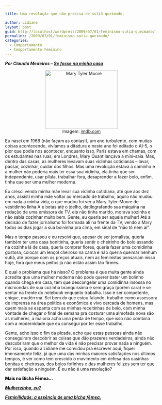 ```yaml
---

title: Uma revolução que não precisa de sutiã queimado.

author: Lidiane
layout: post
guid: http://localhost/wordpress/2009/07/01/feminismo-sutia-queimado/
permalink: /2009/07/01/feminismo-sutia-queimado/
categories:
  - Comportamento
  - Comportamento Feminino
---
```

**_Por Claudia Medeiros – <a href="http://www.sefossenaminhacasa.blogspot.com/" target="_blank">Se fosse na minha casa</a>_**

<p style="text-align: center;">
  <a href="http://www.trololodemulher.com.br/blog/wp-content/uploads/2009/07/marytylermoorephotographc10111179.jpg"><img class="aligncenter" style="display: block; float: none; margin-left: auto; margin-right: auto; border-width: 0;" title="Mary Tyler Moore " src="http://www.trololodemulher.com.br/blog/wp-content/uploads/2009/07/marytylermoorephotographc10111179_thumb.jpg" border="0" alt="Mary Tyler Moore " width="240" height="193" /></a>Imagem: <a href="http://www.imdb.com/" target="_blank">imdb.com</a>
</p>

Eu nasci em 1968 (não façam as contas!), um ano turbulento, com muitas coisas acontecendo, vivíamos a ditadura e neste ano foi editado o AI-5, o pior que podia nos acontecer, enquanto isso, Paris estava em chamas, com os estudantes nas ruas, em Londres, Mary Quant lançava a mini-saia. Mas, dentro das casas, as mulheres levavam suas vidinhas cotidianas – lavar, passar, cozinhar, cuidar dos filhos. Mas uma revolução estava a caminho e a mulher não poderia mais ter essa sua vidinha, ela tinha que ser independente, usar pílula, trabalhar fora, desaprender a fazer bolo, enfim, tinha que ser uma mulher moderna.

Eu cresci vendo minha mãe levar sua vidinha cotidiana, até que aos dez anos, assisti minha mãe voltar ao mercado de trabalho, aquilo não mudou em nada a minha vida, o que mudou foi ver a Mary Tyler-Moore de vestidinho linha A e botas até o joelho, datilografando sua máquina na redação de uma emissora de TV, ela não tinha marido, morava sozinha e não sabia cozinhar muito bem. Gente, eu queria ser aquela mulher! Até a decisão de fazer jornalismo foi formada ali na frente da TV, vendo a Mary todos os dias jogar a sua boininha pra cima, em sinal de “não tô nem aí”.

Mas o tempo passou e eu resolvi que, apesar de ser jornalista, queria também ter uma casa bonitinha, queria sentir o cheirinho do bolo assando na cozinha lá de casa, queria comprar flores, queria fazer uma comidinha gostosa, colocar um lençol cheiroso na cama e não queria queimar nenhum sutiã, até porque com os preços atuais, nem as feministas pensariam nisso hoje, fora que meus peitos já não estão assim tão firmes.

E qual o problema que há nisso? O problema é que muita gente ainda acredita que uma mulher moderna não pode querer bater um bolinho quando chega em casa, tem que descongelar uma comidinha insossa no microondas de sua cozinha branquíssima e sem graça (porém cara) e se sentar na frente do notebook enquanto trabalha. Isso é ser competente, chique, mudérrrna. Sei bem do que estou falando, trabalho como assessora de imprensa na área política e econômica e vivo cercada de homens, mas quem mais se espanta com as minhas receitinhas de bolo, com minha vontade de chegar o final de semana pra costurar uma almofada nova são as mulheres, a maioria acha uma perda de tempo, que isso não combina com a modernidade que eu consegui por ter esse trabalho.

Gente, acho isso o fim da picada, acho que estas pessoas ainda não conseguiram descobrir as coisas que dão prazeres verdadeiros, ainda não descobriram que o melhor da vida é não precisar provar nada a ninguém. Por isso, quando a Lidiane me convidou pra escrever aqui, fiquei imensamente feliz, já que uma das minhas maiores satisfações nos últimos tempos, é ver como tem crescido o movimento em defesa das casinhas bonitas e cheirosas, dos bolos fofinhos e das mulheres felizes sem ter que dar satisfação a ninguém. <span style="color: #000000;">É ou não é uma revolução?</span>

<span style="color: #000000;">**Mais no Bicha Fêmea&#8230;**</span>

<span style="color: #000000;"><a href="http://www.trololodemulher.com.br/2010/02/24/mulherzinha-preconceito/" target="_self">**<em>Mulherzinha, eu?</em>**</a></span>

<span style="color: #000000;">**<em><a href="http://www.trololodemulher.com.br/2009/03/07/feminilidade/" target="_self">Feminilidade: a essência de uma bicha fêmea.</a></em>**</span>